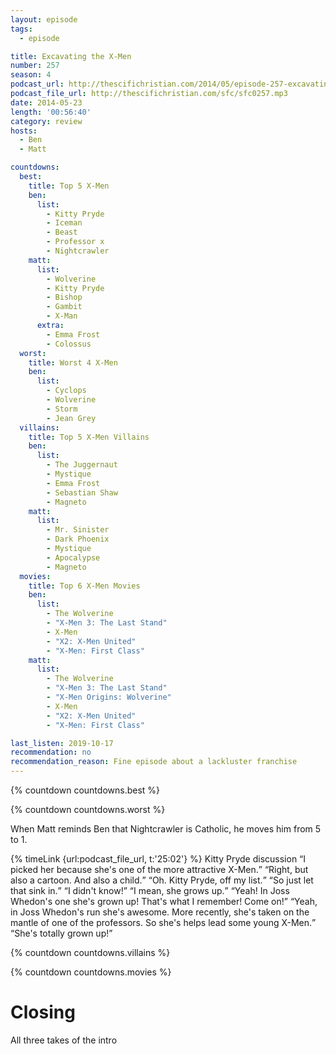 ```yaml
---
layout: episode
tags:
  - episode

title: Excavating the X-Men
number: 257
season: 4
podcast_url: http://thescifichristian.com/2014/05/episode-257-excavating-the-x-men/
podcast_file_url: http://thescifichristian.com/sfc/sfc0257.mp3
date: 2014-05-23
length: '00:56:40'
category: review
hosts:
  - Ben
  - Matt

countdowns:
  best:
    title: Top 5 X-Men
    ben:
      list:
        - Kitty Pryde
        - Iceman
        - Beast
        - Professor x
        - Nightcrawler
    matt: 
      list:
        - Wolverine
        - Kitty Pryde
        - Bishop
        - Gambit
        - X-Man
      extra:
        - Emma Frost
        - Colossus
  worst:
    title: Worst 4 X-Men
    ben:
      list:
        - Cyclops
        - Wolverine
        - Storm
        - Jean Grey
  villains:
    title: Top 5 X-Men Villains
    ben:
      list:
        - The Juggernaut 
        - Mystique
        - Emma Frost
        - Sebastian Shaw
        - Magneto
    matt: 
      list:
        - Mr. Sinister
        - Dark Phoenix
        - Mystique
        - Apocalypse
        - Magneto
  movies:
    title: Top 6 X-Men Movies
    ben:
      list:
        - The Wolverine
        - "X-Men 3: The Last Stand"
        - X-Men 
        - "X2: X-Men United"
        - "X-Men: First Class"
    matt: 
      list:
        - The Wolverine
        - "X-Men 3: The Last Stand"
        - "X-Men Origins: Wolverine"
        - X-Men 
        - "X2: X-Men United"
        - "X-Men: First Class"

last_listen: 2019-10-17
recommendation: no
recommendation_reason: Fine episode about a lackluster franchise
---
```


{% countdown countdowns.best %}

{% countdown countdowns.worst %}

When Matt reminds Ben that Nightcrawler is Catholic, he moves him from 5 to 1.

<div class="quote">
  {% timeLink {url:podcast_file_url, t:'25:02'} %}
  <span class="quote-context is-size-6">Kitty Pryde discussion</span>
  <q class="ben">I picked her because she's one of the more attractive X-Men.</q>
  <q class="matt">Right, but also a cartoon. And also a child.</q>
  <q class="ben">Oh. Kitty Pryde, off my list.</q>
  <q class="matt">So just let that sink in.</q>
  <q class="ben">I didn't know!</q>
  <q class="matt">I mean, she grows up.</q>
  <q class="ben">Yeah! In Joss Whedon's one she's grown up! That's what I remember! Come on!</q>
  <q class="matt">Yeah, in Joss Whedon's run she's awesome. More recently, she's taken on the mantle of one of the professors. So she's helps lead some young X-Men.</q>
  <q class="ben">She's totally grown up!</q>
</div>

{% countdown countdowns.villains %}

{% countdown countdowns.movies %}



# Closing
All three takes of the intro